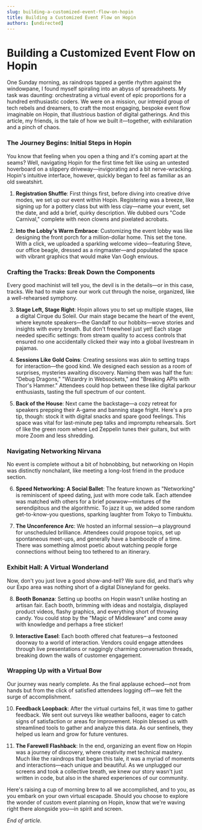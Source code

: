 ```yaml
---
slug: building-a-customized-event-flow-on-hopin
title: Building a Customized Event Flow on Hopin
authors: [undirected]
---
```



# Building a Customized Event Flow on Hopin

One Sunday morning, as raindrops tapped a gentle rhythm against the windowpane, I found myself spiraling into an abyss of spreadsheets. My task was daunting: orchestrating a virtual event of epic proportions for a hundred enthusiastic coders. We were on a mission, our intrepid group of tech rebels and dreamers, to craft the most engaging, bespoke event flow imaginable on Hopin, that illustrious bastion of digital gatherings. And this article, my friends, is the tale of how we built it—together, with exhilaration and a pinch of chaos.

### The Journey Begins: Initial Steps in Hopin

You know that feeling when you open a thing and it's coming apart at the seams? Well, navigating Hopin for the first time felt like using an untested hoverboard on a slippery driveway—invigorating and a bit nerve-wracking. Hopin's intuitive interface, however, quickly began to feel as familiar as an old sweatshirt.

1. **Registration Shuffle**: First things first, before diving into creative drive modes, we set up our event within Hopin. Registering was a breeze, like signing up for a pottery class but with less clay—name your event, set the date, and add a brief, quirky description. We dubbed ours "Code Carnival," complete with neon clowns and pixelated acrobats.

2. **Into the Lobby's Warm Embrace**: Customizing the event lobby was like designing the front porch for a million-dollar home. This set the tone. With a click, we uploaded a sparkling welcome video—featuring Steve, our office beagle, dressed as a ringmaster—and populated the space with vibrant graphics that would make Van Gogh envious.

### Crafting the Tracks: Break Down the Components

Every good machinist will tell you, the devil is in the details—or in this case, tracks. We had to make sure our work cut through the noise, organized, like a well-rehearsed symphony.

3. **Stage Left, Stage Right**: Hopin allows you to set up multiple stages, like a digital Cirque du Soleil. Our main stage became the heart of the event, where keynote speakers—the Gandalf to our hobbits—wove stories and insights with every breath. But don't freewheel just yet! Each stage needed specific settings: from stream quality to access controls that ensured no one accidentally clicked their way into a global livestream in pajamas.  

4. **Sessions Like Gold Coins**: Creating sessions was akin to setting traps for interaction—the good kind. We designed each session as a room of surprises, mysteries awaiting discovery. Naming them was half the fun: "Debug Dragons," "Wizardry in Websockets," and "Breaking APIs with Thor's Hammer." Attendees could hop between these like digital parkour enthusiasts, tasting the full spectrum of our content.

5. **Back of the House**: Next came the backstage—a cozy retreat for speakers prepping their A-game and banning stage fright. Here's a pro tip, though: stock it with digital snacks and spare good feelings. This space was vital for last-minute pep talks and impromptu rehearsals. Sort of like the green room where Led Zeppelin tunes their guitars, but with more Zoom and less shredding.

### Navigating Networking Nirvana

No event is complete without a bit of hobnobbing, but networking on Hopin was distinctly nonchalant, like meeting a long-lost friend in the produce section.

6. **Speed Networking: A Social Ballet**: The feature known as "Networking" is reminiscent of speed dating, just with more code talk. Each attendee was matched with others for a brief powwow—mixtures of the serendipitous and the algorithmic. To jazz it up, we added some random get-to-know-you questions, sparking laughter from Tokyo to Timbuktu.

7. **The Unconference Arc**: We hosted an informal session—a playground for unscheduled brilliance. Attendees could propose topics, set up spontaneous meet-ups, and generally have a bamboozle of a time. There was something almost poetic about watching people forge connections without being too tethered to an itinerary. 

### Exhibit Hall: A Virtual Wonderland

Now, don't you just love a good show-and-tell? We sure did, and that’s why our Expo area was nothing short of a digital Disneyland for geeks.

8. **Booth Bonanza**: Setting up booths on Hopin wasn't unlike hosting an artisan fair. Each booth, brimming with ideas and nostalgia, displayed product videos, flashy graphics, and everything short of throwing candy. You could stop by the "Magic of Middleware" and come away with knowledge and perhaps a free sticker!

9. **Interactive Easel**: Each booth offered chat features—a festooned doorway to a world of interaction. Vendors could engage attendees through live presentations or naggingly charming conversation threads, breaking down the walls of customer engagement.

### Wrapping Up with a Virtual Bow

Our journey was nearly complete. As the final applause echoed—not from hands but from the click of satisfied attendees logging off—we felt the surge of accomplishment.

10. **Feedback Loopback**: After the virtual curtains fell, it was time to gather feedback. We sent out surveys like weather balloons, eager to catch signs of satisfaction or areas for improvement. Hopin blessed us with streamlined tools to gather and analyze this data. As our sentinels, they helped us learn and grow for future ventures.

11. **The Farewell Flashback**: In the end, organizing an event flow on Hopin was a journey of discovery, where creativity met technical mastery. Much like the raindrops that began this tale, it was a myriad of moments and interactions—each unique and beautiful. As we unplugged our screens and took a collective breath, we knew our story wasn't just written in code, but also in the shared experiences of our community. 

Here's raising a cup of morning brew to all we accomplished, and to you, as you embark on your own virtual escapade. Should you choose to explore the wonder of custom event planning on Hopin, know that we're waving right there alongside you—in spirit and screen.

_End of article._
```
